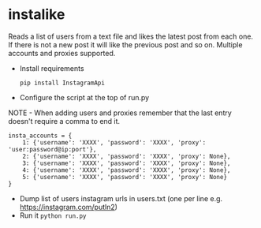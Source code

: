 # instalike

Reads a list of users from a text file and likes the latest post from each one. If there is not a new post it will like the previous post and so on. Multiple accounts and proxies supported.

* Install requirements

      pip install InstagramApi

* Configure the script at the top of run.py 

NOTE - When adding users and proxies remember that the last entry doesn't require a comma to end it.

    insta_accounts = {
        1: {'username': 'XXXX', 'password': 'XXXX', 'proxy': 'user:password@ip:port'},
        2: {'username': 'XXXX', 'password': 'XXXX', 'proxy': None},
        3: {'username': 'XXXX', 'password': 'XXXX', 'proxy': None},
        4: {'username': 'XXXX', 'password': 'XXXX', 'proxy': None},
        5: {'username': 'XXXX', 'password': 'XXXX', 'proxy': None}
    }
    
* Dump list of users instagram urls in users.txt (one per line e.g. https://instagram.com/putln2)
* Run it ```python run.py```
